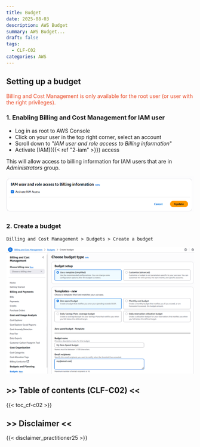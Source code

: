 ```yaml
---
title: Budget
date: 2025-08-03
description: AWS Budget
summary: AWS Budget...
draft: false
tags:
  - CLF-C02
categories: AWS
---
```

## Setting up a budget

<font color=#EB4925>Billing and Cost Management is only available for the root user (or user with the right privileges).</font>
### 1. Enabling Billing and Cost Management for IAM user

- Log in as root to AWS Console
- Click on your user in the top right corner, select an account
- Scroll down to "_IAM user and role access to Billing information_"
- Activate [IAM]({{< ref "2-iam" >}}) access

This will allow access to billing information for IAM users that are in _Administrators_ group.

![](./assets/AWS_IAM_Activate_access_to_billing_info.png)
### 2. Create a budget

```AWSConsole
Billing and Cost Management > Budgets > Create a budget
```

![](./assets/AWS_Budget_setup.png)

## >> Table of contents (CLF-C02) <<

{{< toc_cf-c02 >}}
## >> Disclaimer <<

{{< disclaimer_practitioner25 >}}
